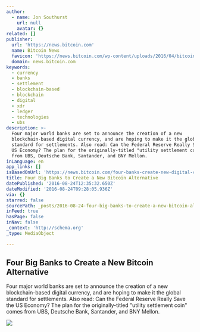 ```yaml
---
author:
  - name: Jon Southurst
    url: null
    avatar: {}
related: []
publisher:
  url: 'https://news.bitcoin.com'
  name: Bitcoin News
  favicon: 'https://news.bitcoin.com/wp-content/uploads/2016/04/bitcoin_fav.png'
  domain: news.bitcoin.com
keywords:
  - currency
  - banks
  - settlement
  - blockchain-based
  - blockchain
  - digital
  - xdr
  - ledger
  - technologies
  - ubs
description: >-
  Four major world banks are set to announce the creation of a new
  blockchain-based digital currency, and are hoping to make it the global
  standard for settlements. Also read: Can the Federal Reserve Really Save the
  US Economy? The plan for the originally-titled "utility settlement coin" comes
  from UBS, Deutsche Bank, Santander, and BNY Mellon.
inLanguage: en
app_links: []
isBasedOnUrl: 'https://news.bitcoin.com/four-banks-create-new-digital-currency/'
title: Four Big Banks to Create a New Bitcoin Alternative
datePublished: '2016-08-24T12:35:32.650Z'
dateModified: '2016-08-24T09:28:05.936Z'
via: {}
starred: false
sourcePath: _posts/2016-08-24-four-big-banks-to-create-a-new-bitcoin-alternative.md
inFeed: true
hasPage: false
inNav: false
_context: 'http://schema.org'
_type: MediaObject

---
```

<article style=""><h1>Four Big Banks to Create a New Bitcoin Alternative</h1><p>Four major world banks are set to announce the creation of a new blockchain-based digital currency, and are hoping to make it the global standard for settlements. Also read: Can the Federal Reserve Really Save the US Economy? The plan for the originally-titled "utility settlement coin" comes from UBS, Deutsche Bank, Santander, and BNY Mellon.</p><img src="https://news.bitcoin.com/wp-content/uploads/2016/08/4-banks.jpg" /></article>